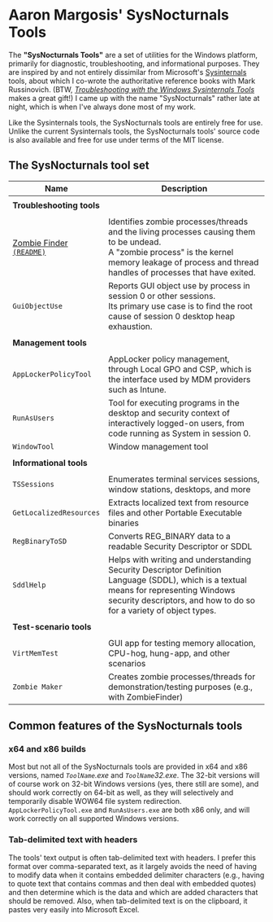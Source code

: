 # Aaron Margosis' SysNocturnals Tools

The **"SysNocturnals Tools"** are a set of utilities for the Windows platform, primarily for diagnostic, troubleshooting, and informational purposes. They are inspired 
by and not entirely dissimilar from Microsoft's [Sysinternals](https://www.sysinternals.com) tools, about which I co-wrote the authoritative 
reference books with Mark Russinovich. (BTW, _[Troubleshooting with the Windows Sysinternals Tools](https://www.microsoftpressstore.com/store/troubleshooting-with-the-windows-sysinternals-tools-9780735684447)_
makes a great gift!) I came up with the name "SysNocturnals" rather late at night, which is when I've always done most of my work.

Like the Sysinternals tools, the SysNocturnals tools are entirely free for use. Unlike the current Sysinternals tools, the SysNocturnals
tools' source code is also available and free for use under terms of the MIT license.

## The SysNocturnals tool set

|Name|Description|
|---|---|
|||
|**Troubleshooting tools**||
|||
|[Zombie Finder](https://github.com/AaronMargosis/ZombieFinder/) [`(README)`](https://github.com/AaronMargosis/ZombieFinder/blob/master/README.md)|Identifies zombie processes/threads and the living processes causing them to be undead.<br>A "zombie process" is the kernel memory leakage of process and thread handles of processes that have exited.|
|`GuiObjectUse`|Reports GUI object use by process in session 0 or other sessions.<br>Its primary use case is to find the root cause of session 0 desktop heap exhaustion.|
|||
|**Management tools**||
|||
|`AppLockerPolicyTool`|AppLocker policy management, through Local GPO and CSP, which is the interface used by MDM providers such as Intune.|
|`RunAsUsers`|Tool for executing programs in the desktop and security context of interactively logged-on users, from code running as System in session 0.|
|`WindowTool`|Window management tool|
|||
|**Informational tools**||
|||
|`TSSessions`|Enumerates terminal services sessions, window stations, desktops, and more|
|`GetLocalizedResources`|Extracts localized text from resource files and other Portable Executable binaries|
|`RegBinaryToSD`|Converts REG_BINARY data to a readable Security Descriptor or SDDL|
|`SddlHelp`|Helps with writing and understanding Security Descriptor Definition Language (SDDL), which is a textual means for representing Windows security descriptors, and how to do so for a variety of object types.|
|||
|**Test-scenario tools**||
|||
|`VirtMemTest`|GUI app for testing memory allocation, CPU-hog, hung-app, and other scenarios|
|`Zombie Maker`|Creates zombie processes/threads for demonstration/testing purposes (e.g., with ZombieFinder)|

## Common features of the SysNocturnals tools

### x64 and x86 builds
Most but not all of the SysNocturnals tools are provided in x64 and x86 versions, named _`ToolName`.exe_ and _`ToolName`32.exe_. The 32-bit versions will of course
work on 32-bit Windows versions (yes, there still are some), and should work correctly on 64-bit as well, as they will selectively and temporarily disable
WOW64 file system redirection. `AppLockerPolicyTool.exe` and `RunAsUsers.exe` are both x86 only, and will work correctly on all supported Windows versions.

### Tab-delimited text with headers
The tools' text output is often tab-delimited text with headers. I prefer this format over comma-separated text, as it largely avoids the need of having 
to modify data when it contains embedded delimiter characters (e.g., having to quote text that contains commas and then deal with embedded quotes)
and then determine which is the data and which are added characters that should be removed. Also, when tab-delimited text is on the clipboard, it pastes
very easily into Microsoft Excel.
